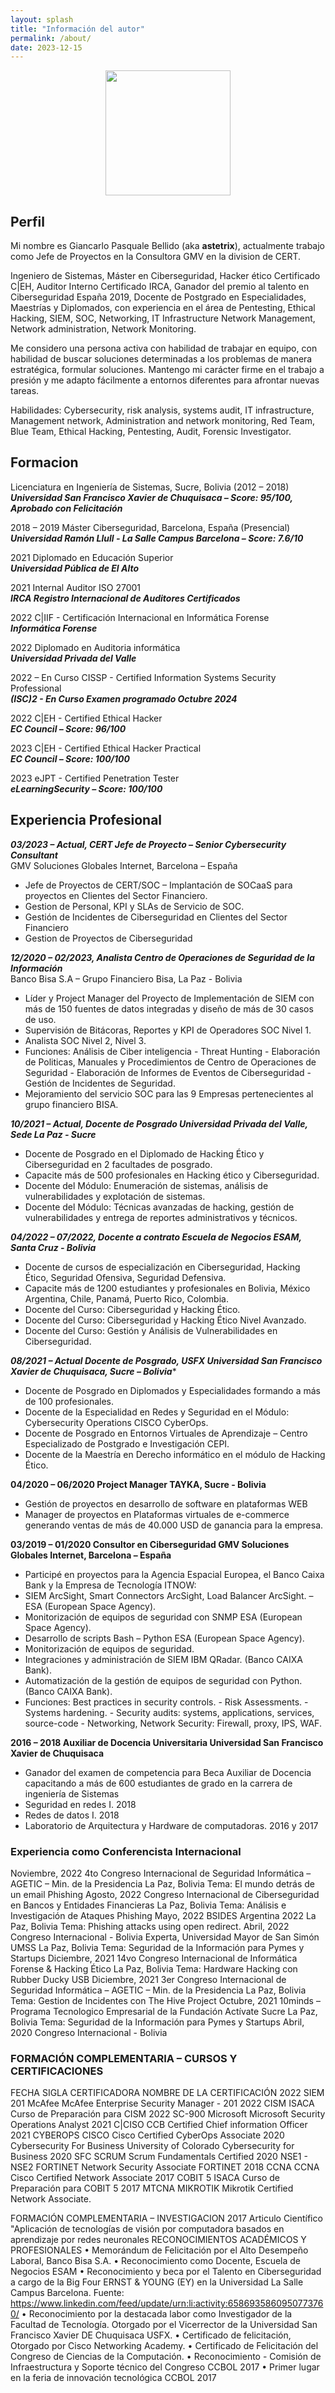 ```yaml
---
layout: splash
title: "Información del autor"
permalink: /about/
date: 2023-12-15
---
```


<p align="center" >
<img src="/assets/images/avatar.png" width="200" height="200">
</p>

## Perfil

Mi nombre es Giancarlo Pasquale Bellido (aka **astetrix**), actualmente trabajo como Jefe de Proyectos en la Consultora GMV en la division de CERT.

Ingeniero de Sistemas, Máster en Ciberseguridad, Hacker ético Certificado C|EH, Auditor Interno Certificado IRCA, Ganador del premio al talento en Ciberseguridad España 2019, Docente de Postgrado en Especialidades, Maestrías y Diplomados, con experiencia en el área de Pentesting, Ethical Hacking, SIEM, SOC, Networking, IT Infrastructure Network Management, Network administration, Network Monitoring.<br>

Me considero una persona activa con habilidad de trabajar en equipo, con habilidad de buscar soluciones determinadas a los problemas de manera estratégica, formular soluciones. Mantengo mi carácter firme en el trabajo a presión y me adapto fácilmente a entornos diferentes para afrontar nuevas tareas.<br>

Habilidades: Cybersecurity, risk analysis, systems audit, IT infrastructure, Management network, Administration and network monitoring, Red Team, Blue Team, Ethical Hacking, Pentesting, Audit, Forensic Investigator.


## Formacion

Licenciatura en Ingeniería de Sistemas, Sucre, Bolivia (2012 – 2018)<br>
***Universidad San Francisco Xavier de Chuquisaca – Score: 95/100, Aprobado con Felicitación***

2018 – 2019 Máster Ciberseguridad, Barcelona, España (Presencial)<br>
***Universidad Ramón Llull - La Salle Campus Barcelona – Score: 7.6/10***

2021 Diplomado en Educación Superior<br>
***Universidad Pública de El Alto***

2021 Internal Auditor ISO 27001<br>
***IRCA Registro Internacional de Auditores Certificados***

2022 C|IIF - Certificación Internacional en Informática Forense<br>
***Informática Forense***

2022 Diplomado en Auditoria informática<br>
***Universidad Privada del Valle***

2022 – En Curso CISSP - Certified Information Systems Security Professional<br>
***(ISC)2 - En Curso Examen programado Octubre 2024***

2022 C|EH - Certified Ethical Hacker<br>
***EC Council – Score: 96/100***

2023 C|EH - Certified Ethical Hacker Practical<br>
***EC Council – Score: 100/100***

2023 eJPT - Certified Penetration Tester<br>
***eLearningSecurity – Score: 100/100***

## Experiencia Profesional

***03/2023 – Actual, CERT Jefe de Proyecto – Senior Cybersecurity Consultant***<br>
GMV Soluciones Globales Internet, Barcelona – España<br>
- Jefe de Proyectos de CERT/SOC – Implantación de SOCaaS para proyectos en Clientes del Sector Financiero.<br>
- Gestion de Personal, KPI y SLAs de Servicio de SOC.<br>
- Gestión de Incidentes de Ciberseguridad en Clientes del Sector Financiero<br>
- Gestion de Proyectos de Ciberseguridad<br>

***12/2020 – 02/2023, Analista Centro de Operaciones de Seguridad de la Información***<br>
Banco Bisa S.A – Grupo Financiero Bisa, La Paz - Bolivia<br>
- Líder y Project Manager del Proyecto de Implementación de SIEM con más de 150 fuentes de datos integradas y diseño de más de 30 casos de uso.<br>
- Supervisión de Bitácoras, Reportes y KPI de Operadores SOC Nivel 1.<br>
- Analista SOC Nivel 2, Nivel 3.<br>
- Funciones: Análisis de Ciber inteligencia - Threat Hunting - Elaboración de Politicas, Manuales y Procedimientos de Centro de Operaciones de Seguridad - Elaboración de Informes de Eventos de Ciberseguridad - Gestión de Incidentes de Seguridad.<br>
- Mejoramiento del servicio SOC para las 9 Empresas pertenecientes al grupo financiero BISA.<br>

***10/2021 – Actual, Docente de Posgrado Universidad Privada del Valle, Sede La Paz - Sucre***<br>
- Docente de Posgrado en el Diplomado de Hacking Ético y Ciberseguridad en 2 facultades de posgrado.<br>
- Capacite más de 500 profesionales en Hacking ético y Ciberseguridad.<br>
- Docente del Módulo: Enumeración de sistemas, análisis de vulnerabilidades y explotación de sistemas.<br>
- Docente del Módulo: Técnicas avanzadas de hacking, gestión de vulnerabilidades y entrega de reportes administrativos y técnicos.<br>

***04/2022 – 07/2022, Docente a contrato  Escuela de Negocios ESAM, Santa Cruz - Bolivia***<br>
- Docente de cursos de especialización en Ciberseguridad, Hacking Ético, Seguridad Ofensiva, Seguridad Defensiva.<br>
- Capacite más de 1200 estudiantes y profesionales en Bolivia, México Argentina, Chile, Panamá, Puerto Rico, Colombia.<br>
- Docente del Curso: Ciberseguridad y Hacking Ético.<br>
- Docente del Curso: Ciberseguridad y Hacking Ético Nivel Avanzado.<br>
- Docente del Curso: Gestión y Análisis de Vulnerabilidades en Ciberseguridad.<br>

***08/2021 – Actual Docente de Posgrado, USFX Universidad San Francisco Xavier de Chuquisaca, Sucre – Bolivia****<br>
- Docente de Posgrado en Diplomados y Especialidades formando a más de 100 profesionales.<br>
- Docente de la Especialidad en Redes y Seguridad en el Módulo: Cybersecurity Operations CISCO CyberOps.<br>
- Docente de Posgrado en Entornos Virtuales de Aprendizaje – Centro Especializado de Postgrado e Investigación CEPI.<br>
- Docente de la Maestría en Derecho informático en el módulo de Hacking Ético.<br>

****04/2020 – 06/2020 Project Manager TAYKA, Sucre - Bolivia****<br>
- Gestión de proyectos en desarrollo de software en plataformas WEB<br>
- Manager de proyectos en Plataformas virtuales de e-commerce generando ventas de más de 40.000 USD de ganancia para la empresa.<br>

****03/2019 – 01/2020 Consultor en Ciberseguridad GMV Soluciones Globales Internet, Barcelona – España****<br>
- Participé en proyectos para la Agencia Espacial Europea, el Banco Caixa Bank y la Empresa de Tecnología ITNOW:<br>
- SIEM ArcSight, Smart Connectors ArcSight, Load Balancer ArcSight. – ESA (European Space Agency).<br>
- Monitorización de equipos de seguridad con SNMP ESA (European Space Agency).<br>
- Desarrollo de scripts Bash – Python ESA (European Space Agency).<br>
- Monitorización de equipos de seguridad.<br>
- Integraciones y administración de SIEM IBM QRadar. (Banco CAIXA Bank).<br>
- Automatización de la gestión de equipos de seguridad con Python. (Banco CAIXA Bank).<br>
- Funciones: Best practices in security controls. - Risk Assessments. - Systems hardening. - Security audits: systems, applications, services, source-code - Networking, Network Security: Firewall, proxy, IPS, WAF.<br>

****2016 – 2018 Auxiliar de Docencia Universitaria Universidad San Francisco Xavier de Chuquisaca****<br>
- Ganador del examen de competencia para Beca Auxiliar de Docencia capacitando a más de 600 estudiantes de grado en la carrera de ingeniería de Sistemas<br>
- Seguridad en redes I. 2018<br>
- Redes de datos I. 2018<br>
- Laboratorio de Arquitectura y Hardware de computadoras. 2016 y 2017<br>


### Experiencia como Conferencista Internacional

Noviembre, 2022 4to Congreso Internacional de Seguridad Informática – AGETIC – Min. de la Presidencia
La Paz, Bolivia Tema: El mundo detrás de un email Phishing
Agosto, 2022 Congreso Internacional de Ciberseguridad en Bancos y Entidades Financieras
La Paz, Bolivia Tema: Análisis e Investigación de Ataques Phishing
Mayo, 2022 BSIDES Argentina 2022
La Paz, Bolivia Tema: Phishing attacks using open redirect.
Abril, 2022 Congreso Internacional - Bolivia Experta, Universidad Mayor de San Simón UMSS
La Paz, Bolivia Tema: Seguridad de la Información para Pymes y Startups
Diciembre, 2021 14vo Congreso Internacional de Informática Forense & Hacking Ético
La Paz, Bolivia Tema: Hardware Hacking con Rubber Ducky USB
Diciembre, 2021 3er Congreso Internacional de Seguridad Informática – AGETIC – Min. de la Presidencia
La Paz, Bolivia Tema: Gestion de Incidentes con The Hive Project
Octubre, 2021 10minds – Programa Tecnologico Empresarial de la Fundación Actívate Sucre
La Paz, Bolivia Tema: Seguridad de la Información para Pymes y Startups
Abril, 2020 Congreso Internacional - Bolivia


### FORMACIÓN COMPLEMENTARIA – CURSOS Y CERTIFICACIONES
FECHA
SIGLA
CERTIFICADORA
NOMBRE DE LA CERTIFICACIÓN
2022
SIEM 201
McAfee
McAfee Enterprise Security Manager - 201
2022
CISM
ISACA
Curso de Preparación para CISM
2022
SC-900
Microsoft
Microsoft Security Operations Analyst
2021
C|CISO
CCB
Certified Chief information Officer
2021
CYBEROPS
CISCO
Cisco Certified CyberOps Associate
2020
Cybersecurity For Business
University of Colorado
Cybersecurity for Business
2020
SFC
SCRUM
Scrum Fundamentals Certified
2020
NSE1 - NSE2
FORTINET
Network Security Associate FORTINET
2018
CCNA
CCNA
Cisco Certified Network Associate
2017
COBIT 5
ISACA
Curso de Preparación para COBIT 5
2017
MTCNA
MIKROTIK
Mikrotik Certified Network Associate.

FORMACIÓN COMPLEMENTARIA – INVESTIGACION
2017
Articulo Científico "Aplicación de tecnologías de visión por computadora basados en aprendizaje por redes neuronales
RECONOCIMIENTOS ACADÉMICOS Y PROFESIONALES
• Memorándum de Felicitación por el Alto Desempeño Laboral, Banco Bisa S.A.
• Reconocimiento como Docente, Escuela de Negocios ESAM
• Reconocimiento y beca por el Talento en Ciberseguridad a cargo de la Big Four ERNST & YOUNG (EY) en la Universidad La Salle Campus Barcelona. Fuente: https://www.linkedin.com/feed/update/urn:li:activity:6586935860950773760/
• Reconocimiento por la destacada labor como Investigador de la Facultad de Tecnología. Otorgado por el Vicerrector de la Universidad San Francisco Xavier DE Chuquisaca USFX.
• Certificado de felicitación, Otorgado por Cisco Networking Academy.
• Certificado de Felicitación del Congreso de Ciencias de la Computación.
• Reconocimiento - Comisión de Infraestructura y Soporte técnico del Congreso CCBOL 2017
• Primer lugar en la feria de innovación tecnológica CCBOL 2017



<!-- - [Preparación OSCP](https://gist.github.com/s4vitar/b88fefd5d9fbbdcc5f30729f7e06826e)
- [Preparación OSWP](https://gist.github.com/s4vitar/3b42532d7d78bafc824fb28a95c8a5eb)
- [Cómo construir tu propio sistema Linux](https://gist.github.com/s4vitar/8a2b18ec1f1b16226e21d4b89cbef270) -->

